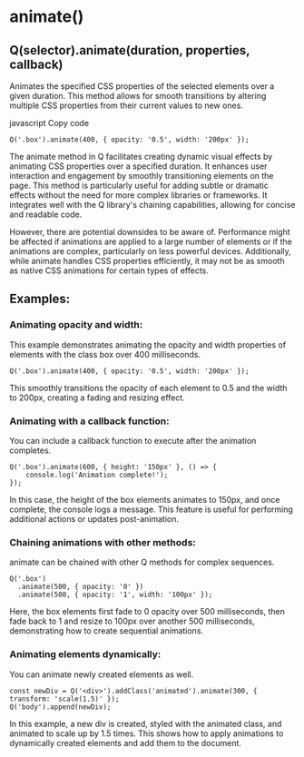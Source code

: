 # animate()
## Q(selector).animate(duration, properties, callback)
Animates the specified CSS properties of the selected elements over a given duration. This method allows for smooth transitions by altering multiple CSS properties from their current values to new ones.

javascript
Copy code
```
Q('.box').animate(400, { opacity: '0.5', width: '200px' });
```
The animate method in Q facilitates creating dynamic visual effects by animating CSS properties over a specified duration. It enhances user interaction and engagement by smoothly transitioning elements on the page. This method is particularly useful for adding subtle or dramatic effects without the need for more complex libraries or frameworks. It integrates well with the Q library's chaining capabilities, allowing for concise and readable code.

However, there are potential downsides to be aware of. Performance might be affected if animations are applied to a large number of elements or if the animations are complex, particularly on less powerful devices. Additionally, while animate handles CSS properties efficiently, it may not be as smooth as native CSS animations for certain types of effects.

## Examples:
### Animating opacity and width:
This example demonstrates animating the opacity and width properties of elements with the class box over 400 milliseconds.
```
Q('.box').animate(400, { opacity: '0.5', width: '200px' });
```
This smoothly transitions the opacity of each element to 0.5 and the width to 200px, creating a fading and resizing effect.

### Animating with a callback function:
You can include a callback function to execute after the animation completes.
```
Q('.box').animate(600, { height: '150px' }, () => {
    console.log('Animation complete!');
});
```
In this case, the height of the box elements animates to 150px, and once complete, the console logs a message. This feature is useful for performing additional actions or updates post-animation.

### Chaining animations with other methods:
animate can be chained with other Q methods for complex sequences.
```
Q('.box')
  .animate(500, { opacity: '0' })
  .animate(500, { opacity: '1', width: '100px' });
```
Here, the box elements first fade to 0 opacity over 500 milliseconds, then fade back to 1 and resize to 100px over another 500 milliseconds, demonstrating how to create sequential animations.

### Animating elements dynamically:
You can animate newly created elements as well.
```
const newDiv = Q('<div>').addClass('animated').animate(300, { transform: 'scale(1.5)' });
Q('body').append(newDiv);
```
In this example, a new div is created, styled with the animated class, and animated to scale up by 1.5 times. This shows how to apply animations to dynamically created elements and add them to the document.